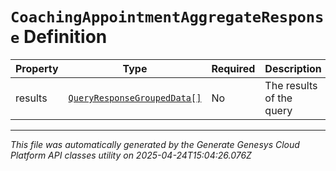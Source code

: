 # `CoachingAppointmentAggregateResponse` Definition

| Property | Type | Required | Description |
|----------|------|----------|-------------|
| results | [`QueryResponseGroupedData[]`](queryresponsegroupeddata-definition.md) | No | The results of the query |

---

*This file was automatically generated by the Generate Genesys Cloud Platform API classes utility on 2025-04-24T15:04:26.076Z*